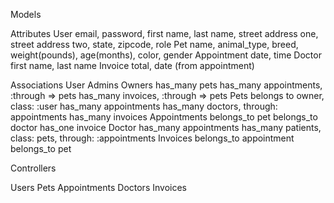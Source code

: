 Models

  Attributes
    User
      email, password, first name, last name, street address one, street address two, state, zipcode, role
    Pet
      name, animal_type, breed, weight(pounds), age(months), color, gender
    Appointment
      date, time
    Doctor
      first name, last name
    Invoice
      total, date (from appointment)

  Associations
    User
      Admins
      Owners
        has_many pets
        has_many appointments, :through => pets
        has_many invoices, :through => pets
    Pets
      belongs to owner, class: :user
      has_many appointments
      has_many doctors, through: appointments
      has_many invoices
    Appointments
      belongs_to pet
      belongs_to doctor
      has_one invoice
    Doctor
      has_many appointments
      has_many patients, class: pets, through: :appointments
    Invoices
      belongs_to appointment
      belongs_to pet

Controllers

  Users
  Pets
  Appointments
  Doctors
  Invoices